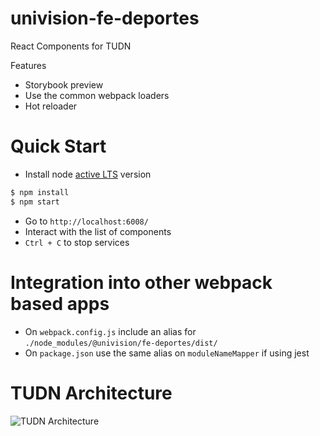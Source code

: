 # univision-fe-deportes
React Components for TUDN

Features

* Storybook preview
* Use the common webpack loaders
* Hot reloader

Quick Start
===========

* Install node [active LTS](https://github.com/nodejs/Release#release-schedule) version
```sh
$ npm install
$ npm start
```
* Go to `http://localhost:6008/`
* Interact with the list of components
* `Ctrl + C` to stop services

Integration into other webpack based apps
=========================================

* On `webpack.config.js` include an alias for `./node_modules/@univision/fe-deportes/dist/`
* On `package.json` use the same alias on `moduleNameMapper` if using jest

TUDN Architecture 
========================
![TUDN Architecture](https://user-images.githubusercontent.com/14242544/132546113-0a3b9708-b2d8-40f6-8e54-16636c865f36.png)
